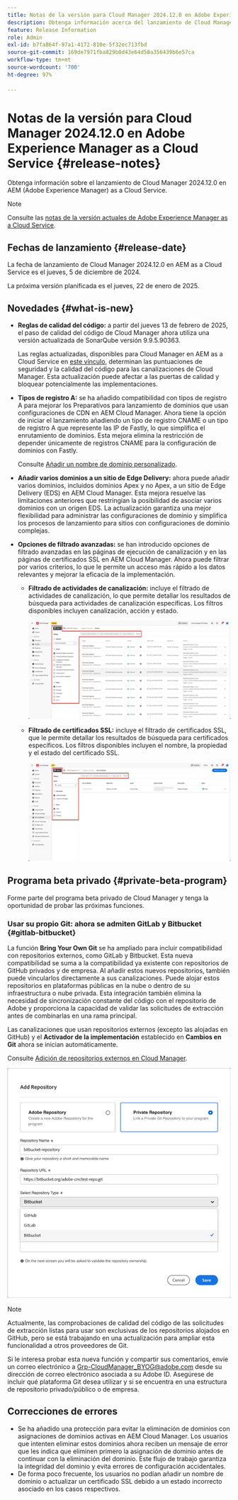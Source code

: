 ```yaml
---
title: Notas de la versión para Cloud Manager 2024.12.0 en Adobe Experience Manager as a Cloud Service
description: Obtenga información acerca del lanzamiento de Cloud Manager 2024.12.0 en AEM as a Cloud Service.
feature: Release Information
role: Admin
exl-id: b7fa864f-97a1-4172-810e-5f32ec713fbd
source-git-commit: 169de7971fba829b0d43e64d50a356439b6e57ca
workflow-type: tm+mt
source-wordcount: '700'
ht-degree: 97%

---
```



# Notas de la versión para Cloud Manager 2024.12.0 en Adobe Experience Manager as a Cloud Service {#release-notes}

Obtenga información sobre el lanzamiento de Cloud Manager 2024.12.0 en AEM (Adobe Experience Manager) as a Cloud Service.

>[!NOTE]
>
>Consulte las [notas de la versión actuales de Adobe Experience Manager as a Cloud Service](/help/release-notes/release-notes-cloud/release-notes-current.md).

## Fechas de lanzamiento {#release-date}

La fecha de lanzamiento de Cloud Manager 2024.12.0 en AEM as a Cloud Service es el jueves, 5 de diciembre de 2024.

La próxima versión planificada es el jueves, 22 de enero de 2025.


## Novedades {#what-is-new}

* **Reglas de calidad del código:** a partir del jueves 13 de febrero de 2025, el paso de calidad del código de Cloud Manager ahora utiliza una versión actualizada de SonarQube versión 9.9.5.90363.

  Las reglas actualizadas, disponibles para Cloud Manager en AEM as a Cloud Service en [este vínculo](/help/implementing/cloud-manager/code-quality-testing.md#understanding-code-quality-rules), determinan las puntuaciones de seguridad y la calidad del código para las canalizaciones de Cloud Manager. Esta actualización puede afectar a las puertas de calidad y bloquear potencialmente las implementaciones.

<!-- * **Java 21 support:** Customers can now optionally build with Java 17 or Java 21, benefiting from performance improvements and new language features. See [Build environment](/help/implementing/cloud-manager/getting-access-to-aem-in-cloud/build-environment-details.md) for configuration steps, including updating your Maven project description, and certain library versions. When the build version is set to Java 17 or Java 21, the runtime defaults to Java 21.

    Starting February 2025, sandboxes and dev environments upgrade to the Java 21 runtime, regardless of the build version (Java 8, 11, 17, or 21). Production environments follow with an upgrade in April 2025. -->

* **Tipos de registro A:** se ha añadido compatibilidad con tipos de registro A para mejorar los Preparativos para lanzamiento de dominios que usan configuraciones de CDN en AEM Cloud Manager. Ahora tiene la opción de iniciar el lanzamiento añadiendo un tipo de registro CNAME o un tipo de registro A que represente las IP de Fastly, lo que simplifica el enrutamiento de dominios. Esta mejora elimina la restricción de depender únicamente de registros CNAME para la configuración de dominios con Fastly.

  Consulte [Añadir un nombre de dominio personalizado](/help/implementing/cloud-manager/custom-domain-names/add-custom-domain-name.md).<!-- CMGR-63076 -->

<!-- * The AEM Code Quality step now uses SonarQube 9.9 Server, replacing the older 7.4 version. This upgrade brings additional security, performance, and code quality checks, offering more comprehensive analysis and coverage for your projects. -->

* **Añadir varios dominios a un sitio de Edge Delivery:** ahora puede añadir varios dominios, incluidos dominios Apex y no Apex, a un sitio de Edge Delivery (EDS) en AEM Cloud Manager. Esta mejora resuelve las limitaciones anteriores que restringían la posibilidad de asociar varios dominios con un origen EDS. La actualización garantiza una mejor flexibilidad para administrar las configuraciones de dominio y simplifica los procesos de lanzamiento para sitios con configuraciones de dominio complejas. <!-- CMGR-63007 -->

* **Opciones de filtrado avanzadas:** se han introducido opciones de filtrado avanzadas en las páginas de ejecución de canalización y en las páginas de certificados SSL en AEM Cloud Manager. Ahora puede filtrar por varios criterios, lo que le permite un acceso más rápido a los datos relevantes y mejorar la eficacia de la implementación. <!-- CMGR-26263 -->

   * **Filtrado de actividades de canalización:** incluye el filtrado de actividades de canalización, lo que permite detallar los resultados de búsqueda para actividades de canalización específicas. Los filtros disponibles incluyen canalización, acción y estado.

     ![Filtrado de actividades de canalización](/help/implementing/cloud-manager/assets/filters-pipeline.png)


   * **Filtrado de certificados SSL:** incluye el filtrado de certificados SSL, que le permite detallar los resultados de búsqueda para certificados específicos. Los filtros disponibles incluyen el nombre, la propiedad y el estado del certificado SSL.

     ![Filtrado de certificados SSL](/help/implementing/cloud-manager/assets/filters-ssl-certificates.png)

## Programa beta privado {#private-beta-program}

Forme parte del programa beta privado de Cloud Manager y tenga la oportunidad de probar las próximas funciones.

### Usar su propio Git: ahora se admiten GitLab y Bitbucket {#gitlab-bitbucket}

<!-- BOTH CS & AMS -->

La función **Bring Your Own Git** se ha ampliado para incluir compatibilidad con repositorios externos, como GitLab y Bitbucket. Esta nueva compatibilidad se suma a la compatibilidad ya existente con repositorios de GitHub privados y de empresa. Al añadir estos nuevos repositorios, también puede vincularlos directamente a sus canalizaciones. Puede alojar estos repositorios en plataformas públicas en la nube o dentro de su infraestructura o nube privada. Esta integración también elimina la necesidad de sincronización constante del código con el repositorio de Adobe y proporciona la capacidad de validar las solicitudes de extracción antes de combinarlas en una rama principal.

Las canalizaciones que usan repositorios externos (excepto las alojadas en GitHub) y el **Activador de la implementación** establecido en **Cambios en Git** ahora se inician automáticamente.

Consulte [Adición de repositorios externos en Cloud Manager](/help/implementing/cloud-manager/managing-code/external-repositories.md).

![Cuadro de diálogo Añadir repositorio](/help/implementing/cloud-manager/release-notes/assets/repositories-add-release-notes.png)

>[!NOTE]
>
>Actualmente, las comprobaciones de calidad del código de las solicitudes de extracción listas para usar son exclusivas de los repositorios alojados en GitHub, pero se está trabajando en una actualización para ampliar esta funcionalidad a otros proveedores de Git.

Si le interesa probar esta nueva función y compartir sus comentarios, envíe un correo electrónico a [Grp-CloudManager_BYOG@adobe.com](mailto:Grp-CloudManager_BYOG@adobe.com) desde su dirección de correo electrónico asociada a su Adobe ID. Asegúrese de incluir qué plataforma Git desea utilizar y si se encuentra en una estructura de repositorio privado/público o de empresa.

## Correcciones de errores

* Se ha añadido una protección para evitar la eliminación de dominios con asignaciones de dominios activas en AEM Cloud Manager. Los usuarios que intenten eliminar estos dominios ahora reciben un mensaje de error que les indica que eliminen primero la asignación de dominio antes de continuar con la eliminación del dominio. Este flujo de trabajo garantiza la integridad del dominio y evita errores de configuración accidentales. <!-- CMGR-63033 -->
* De forma poco frecuente, los usuarios no podían añadir un nombre de dominio o actualizar un certificado SSL debido a un estado incorrecto asociado en los casos respectivos. <!-- CMGR-62816 -->


<!-- ## Known issues {#known-issues} -->
